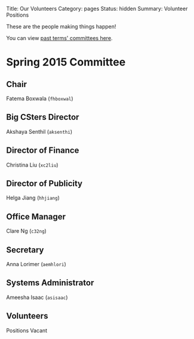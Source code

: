 Title: Our Volunteers
Category: pages
Status: hidden
Summary: Volunteer Positions

These are the people making things happen!

You can view [past terms' committees here]({filename}/pages/past-exec.md).

# Spring 2015 Committee #

## Chair ##

Fatema Boxwala (`fhboxwal`)

## Big CSters Director ##

Akshaya Senthil (`aksenthi`)

## Director of Finance ##

Christina Liu (`xc2liu`)

## Director of Publicity ##

Helga Jiang (`hhjiang`)

## Office Manager ##

Clare Ng (`c32ng`)

## Secretary ##

Anna Lorimer (`aemhlori`)

## Systems Administrator ##

Ameesha Isaac (`asisaac`)

## Volunteers ##

Positions Vacant
